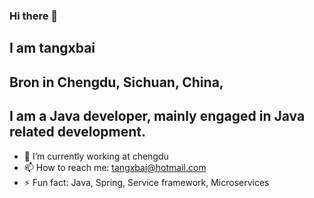 ### Hi there 👋

## I am tangxbai
## Bron in Chengdu, Sichuan, China, 
## I am a Java developer, mainly engaged in Java related development.

- 🔭 I’m currently working at chengdu
- 📫 How to reach me: tangxbai@hotmail.com
- ⚡ Fun fact: Java, Spring, Service framework, Microservices

